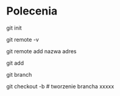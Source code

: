 # Polecenia

git init

git remote -v

git remote add nazwa adres

git add

git branch

git checkout -b <nazwa>  # tworzenie brancha xxxxx


